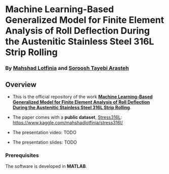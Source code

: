 # Machine Learning-Based Generalized Model for Finite Element Analysis of Roll Deflection During the Austenitic Stainless Steel 316L Strip Rolling



### By [Mahshad Lotfinia](https://github.com/mahshadlotfinia) and [Soroosh Tayebi Arasteh](https://github.com/starasteh)
 



Overview
------

* This is the official repository of the work [**Machine Learning-Based Generalized Model for Finite Element Analysis of Roll Deflection During the Austenitic Stainless Steel 316L Strip Rolling**](https://arxiv.org/abs/2102.02470).

* The paper comes with a **public dataset**, [Stress316L](https://kaggle.com/soroosharasteh/retweet/): https://www.kaggle.com/mahshadlotfinia/stress316l/

* The presentation video: TODO

* The presentation slides: TODO

### Prerequisites

The software is developed in **MATLAB**.
